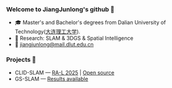### Welcome to JiangJunlong's github 👋

- :mortar_board: Master's and Bachelor's degrees from Dalian University of Technology([大连理工大学](https://www.dlut.edu.cn/)).
- :microscope: Research: SLAM & 3DGS & Spatial Intelligence
- :e-mail: jiangjunlong@mail.dlut.edu.cn

### Projects 🚀
- CLID-SLAM — [RA-L 2025](https://ieeexplore.ieee.org/abstract/document/10884955) | [Open source](https://github.com/DUTRobot/CLID-SLAM)
- GS-SLAM — [Results available](https://github.com/jiang-junlong/GS-SLAM) 

<!--  
- :house: [Homepage](https://jiang-junlong.github.io/)  
- :heart: Enjoy what you do~
-->   
<!-- 
:black_nib: [CSDN](https://blog.csdn.net/tfb760)  :mortar_board: [ResearchGate](https://www.researchgate.net/profile/Yan-Dong-26) 
[![Jiang's GitHub stats](https://github-readme-stats.vercel.app/api?username=jiang-junlong)](https://github.com/anuraghazra/github-readme-stats)
-->

<!--
备份链接
知乎教程：https://zhuanlan.zhihu.com/p/454597068
[![LarryDong's GitHub stats](https://github-readme-stats.vercel.app/api?username=LarryDong)](https://github.com/anuraghazra/github-readme-stats)
![Metrics](https://metrics.lecoq.io/LarryDong?template=classic&base.community=0&base.metadata=0&introduction=1&base.indepth=false&introduction.title=true&config.timezone=Asia%2FShanghai)
![CSDN 数据](https://stats.justsong.cn/api/csdn?id=tfb760)
-->
